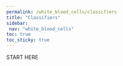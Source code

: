 ```yaml
---
permalink: /white_blood_cells/classifiers
title: "Classifiers"
sidebar:
 nav: "white_blood_cells"
toc: true
toc_sticky: true
---
```


START HERE
